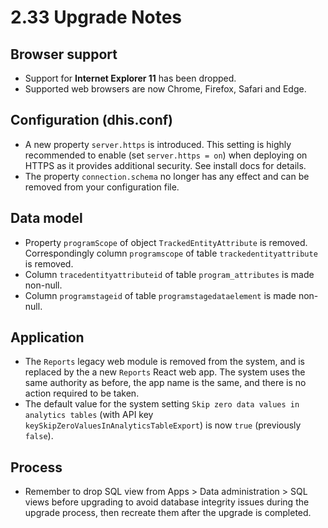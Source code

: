 # 2.33 Upgrade Notes

## Browser support

- Support for **Internet Explorer 11** has been dropped.
- Supported web browsers are now Chrome, Firefox, Safari and Edge.

## Configuration (dhis.conf)

- A new property `server.https` is introduced. This setting is highly recommended to enable (set `server.https = on`) when deploying on HTTPS as it provides additional security. See install docs for details.
- The property `connection.schema` no longer has any effect and can be removed from your configuration file.

## Data model

- Property `programScope` of object `TrackedEntityAttribute` is removed. Correspondingly column `programscope` of table `trackedentityattribute` is removed.
- Column `tracedentityattributeid` of table `program_attributes` is made non-null.
- Column `programstageid` of table `programstagedataelement` is made non-null.

## Application

- The `Reports` legacy web module is removed from the system, and is replaced by the a new `Reports` React web app. The system uses the same authority as before, the app name is the same, and there is no action required to be taken.
- The default value for the system setting `Skip zero data values in analytics tables` (with API key `keySkipZeroValuesInAnalyticsTableExport`) is now `true` (previously `false`).

## Process
- Remember to drop SQL view from Apps > Data administration > SQL views before upgrading to avoid database integrity issues during the upgrade process, then recreate them after the upgrade is completed.
